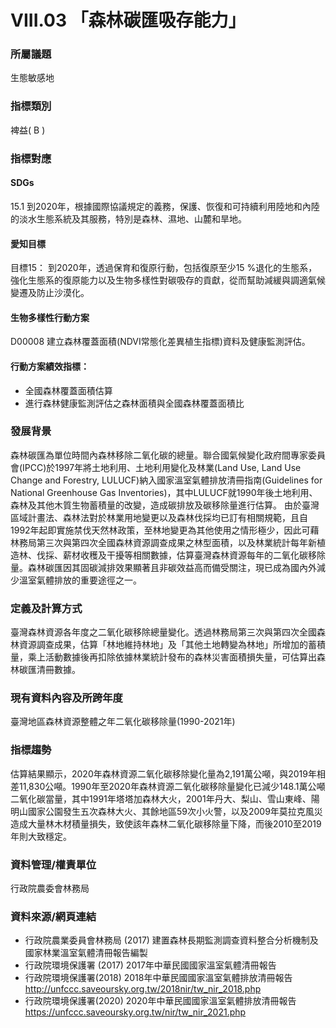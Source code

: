 # VIII.03 「森林碳匯吸存能力」

<script type="text/javascript" src="http://cdn.mathjax.org/mathjax/latest/MathJax.js?config=TeX-AMS-MML_HTMLorMML"></script>


### 所屬議題
生態敏感地
### 指標類別
裨益( B )
### 指標對應
#### SDGs
15.1
到2020年，根據國際協議規定的義務，保護、恢復和可持續利用陸地和內陸的淡水生態系統及其服務，特別是森林、濕地、山麓和旱地。
#### 愛知目標
目標15：
到2020年，透過保育和復原行動，包括復原至少15 %退化的生態系，強化生態系的復原能力以及生物多樣性對碳吸存的貢獻，從而幫助減緩與調適氣候變遷及防止沙漠化。
#### 生物多樣性行動方案
D00008 建立森林覆蓋面積(NDVI常態化差異植生指標)資料及健康監測評估。
#### 行動方案績效指標：
* 全國森林覆蓋面積估算
* 進行森林健康監測評估之森林面積與全國森林覆蓋面積比
### 發展背景
森林碳匯為單位時間內森林移除二氧化碳的總量。聯合國氣候變化政府間專家委員會(IPCC)於1997年將土地利用、土地利用變化及林業(Land Use, Land Use Change and Forestry, LULUCF)納入國家溫室氣體排放清冊指南(Guidelines for National Greenhouse Gas Inventories)，其中LULUCF就1990年後土地利用、森林及其他木質生物蓄積量的改變，造成碳排放及碳移除量進行估算。
由於臺灣區域計畫法、森林法對於林業用地變更以及森林伐採均已訂有相關規範，且自1992年起即實施禁伐天然林政策，至林地變更為其他使用之情形極少，因此可藉林務局第三次與第四次全國森林資源調查成果之林型面積，以及林業統計每年新植造林、伐採、薪材收穫及干擾等相關數據，估算臺灣森林資源每年的二氧化碳移除量。森林碳匯因其固碳減排效果顯著且非碳效益高而備受關注，現已成為國內外減少溫室氣體排放的重要途徑之一。
### 定義及計算方式
臺灣森林資源各年度之二氧化碳移除總量變化。透過林務局第三次與第四次全國森林資源調查成果，估算「林地維持林地」及「其他土地轉變為林地」所增加的蓄積量，乘上活動數據後再扣除依據林業統計發布的森林災害面積損失量，可估算出森林碳匯清冊數據。
### 現有資料內容及所跨年度
臺灣地區森林資源整體之年二氧化碳移除量(1990-2021年)
### 指標趨勢
估算結果顯示，2020年森林資源二氧化碳移除變化量為2,191萬公噸，與2019年相差11,830公噸。1990年至2020年森林資源二氧化碳移除量變化已減少148.1萬公噸二氧化碳當量，其中1991年塔塔加森林大火，2001年丹大、梨山、雪山東峰、陽明山國家公園發生五次森林大火、其餘地區59次小火警，以及2009年莫拉克風災造成大量林木材積量損失，致使該年森林二氧化碳移除量下降，而後2010至2019年則大致穩定。
### 資料管理/權責單位
行政院農委會林務局
### 資料來源/網頁連結
* 行政院農業委員會林務局 (2017) 建置森林長期監測調查資料整合分析機制及國家林業溫室氣體清冊報告編製
* 行政院環境保護署 (2017) 2017年中華民國國家溫室氣體清冊報告
* 行政院環境保護署(2018) 2018年中華民國國家溫室氣體排放清冊報告
http://unfccc.saveoursky.org.tw/2018nir/tw_nir_2018.php
* 行政院環境保護署(2020) 2020年中華民國國家溫室氣體排放清冊報告
https://unfccc.saveoursky.org.tw/nir/tw_nir_2021.php
